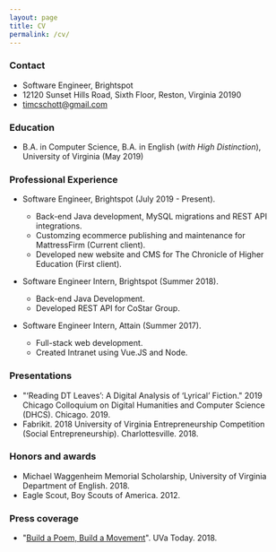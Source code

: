 ```yaml
---
layout: page
title: CV
permalink: /cv/
---
```


### Contact

*   Software Engineer, Brightspot
*   12120 Sunset Hills Road, Sixth Floor, Reston, Virginia 20190
*   timcschott@gmail.com

### Education

*	B.A. in Computer Science, B.A. in English  (*with High Distinction*), University of Virginia (May 2019)

### Professional Experience

*	Software Engineer, Brightspot (July 2019 - Present).
	*	Back-end Java development, MySQL migrations and REST API integrations.
	*	Customzing ecommerce publishing and maintenance for MattressFirm (Current client).
	*	Developed new website and CMS for The Chronicle of Higher Education (First client).

*	Software Engineer Intern, Brightspot (Summer 2018).
	*	Back-end Java Development.
	*	Developed REST API for CoStar Group.

*	Software Engineer Intern, Attain (Summer 2017).
	*	Full-stack web development.
	*	Created Intranet using Vue.JS and Node.

### Presentations

*   "‘Reading DT Leaves’: A Digital Analysis of ‘Lyrical’ Fiction." 2019 Chicago Colloquium on Digital Humanities and Computer Science (DHCS). Chicago. 2019.
*	Fabrikit. 2018 University of Virginia Entrepreneurship Competition (Social Entrepreneurship). Charlottesville. 2018.

### Honors and awards

*   Michael Waggenheim Memorial Scholarship, University of Virginia Department of English. 2018.
*	Eagle Scout, Boy Scouts of America. 2012. 

### Press coverage
*	"[Build a Poem, Build a Movement](https://news.virginia.edu/content/build-poem-build-movement-its-all-part-humanities-week?utm_source=DailyReport&utm_medium=email&utm_campaign=news)". UVa Today. 2018.